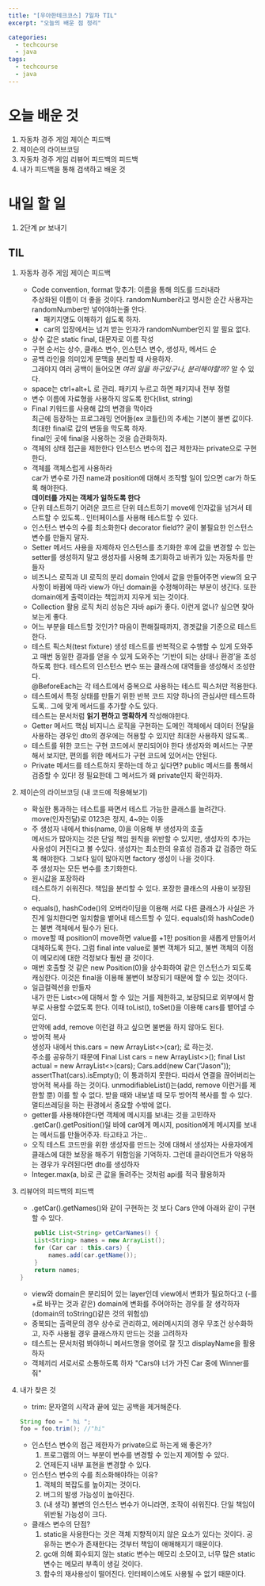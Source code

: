 ```yaml
---
title: "[우아한테크코스] 7일차 TIL"
excerpt: "오늘의 배운 점 정리"

categories:
  - techcourse
  - java
tags:
  - techcourse
  - java
---
```

# 오늘 배운 것
1. 자동차 경주 게임 제이슨 피드백
2. 제이슨의 라이브코딩
3. 자동차 경주 게임 리뷰어 피드백의 피드백
4. 내가 피드백을 통해 검색하고 배운 것

# 내일 할 일
1. 2단계 pr 보내기


## TIL
1. 자동차 경주 게임 제이슨 피드백
    - Code convention, format 맞추기: 이름을 통해 의도를 드러내라  
추상화된 이름이 더 좋을 것이다. randomNumber라고 명시한 순간 사용자는 randomNumber만 넣어야하는줄 안다.   
      - 패키지명도 이해하기 쉽도록 하자.  
      - car의 입장에서는 넘겨 받는 인자가 randomNumber인지 알 필요 없다.  
    - 상수 값은 static final, 대문자로 이름 작성
    - 구현 순서는 상수, 클래스 변수, 인스턴스 변수, 생성자, 메서드 순
    - 공백 라인을 의미있게 문맥을 분리할 때 사용하자.  
    그래야지 여러 공백이 들어오면 *여러 일을 하구있구나, 분리해야할까?* 알 수 있다.  
    - space는 ctrl+alt+L 로 관리. 패키지 누르고 하면 패키지내 전부 정렬
    - 변수 이름에 자료형을 사용하지 않도록 한다(list, string)
    - Final 키워드를 사용해 값의 변경을 막아라  
    최근에 등장하는 프로그래밍 언어들(ex 코틀린)의 추세는 기본이 불변 값이다.  
    최대한 final로 값의 변동을 막도록 하자.  
    final인 곳에 final을 사용하는 것을 습관화하자.  
    - 객체의 상태 접근을 제한한다
    인스턴스 변수의 접근 제한자는 private으로 구현한다.  
    - 객체를 객체스럽게 사용하라  
    car가 변수로 가진 name과 position에 대해서 조작할 일이 있으면 car가 하도록 해야한다.  
    **데이터를 가지는 객체가 일하도록 한다**  
    - 단위 테스트하기 어려운 코드르 단위 테스트하기
    move에 인자값을 넘겨서 테스트할 수 있도록.. 인터페이스를 사용해 테스트할 수 있다.  
    - 인스턴스 변수의 수를 최소화한다
    decorator field?? 굳이 불필요한 인스턴스 변수를 만들지 말자.  
    - Setter 메서드 사용을 자제하자
    인스턴스를 초기화한 후에 값을 변경할 수 있는 setter를 생성하지 말고 생성자를 사용해 초기화하고 바퀴가 있는 자동차를 만들자  
    - 비즈니스 로직과 UI 로직의 분리
    domain 안에서 값을 만들어주면 view의 요구사항이 바뀜에 따라 view가 아닌 domain을 수정해야하는 부분이 생긴다. 또한 domain에게 출력이라는 책임까지 지우게 되는 것이다.  
    - Collection 활용 로직 처리
    성능은 자바 api가 좋다. 이런게 없나? 싶으면 찾아보는게 좋다.  
    - 어느 부분을 테스트할 것인가?
    마음이 편해질때까지, 경곗값을 기준으로 테스트한다.  
    - 테스트 픽스처(test fixture) 생성
    테스트를 반복적으로 수행할 수 있게 도와주고 매번 동일한 결과를 얻을 수 있게 도와주는 ‘기반이 되는 상태나 환경’을 조성하도록 한다. 테스트의 인스턴스 변수 또는 클래스에 대역들을 생성해서 조성한다.  
    @BeforeEach는 각 테스트에서 중복으로 사용하는 테스트 픽스처만 적용한다.  
    - 테스트에서 특정 상태를 만들기 위한 반복 코드 지양
    하나의 관심사만 테스트하도록.. 그에 맞게 메서드를 추가할 수도 있다.  
    테스트는 문서처럼 **읽기 편하고 명확하게** 작성해야한다.  
    - Getter 메서드
    핵심 비지니스 로직을 구현하는 도메인 객체에서 데이터 전달을 사용하는 경우인 dto의 경우에는 허용할 수 있지만 최대한 사용하지 않도록..   
    - 테스트를 위한 코드는 구현 코드에서 분리되어야 한다
    생성자와 메서드는 구분해서 보지만, 편의를 위한 메서드가 구현 코드에 있어서는 안된다.  
    - Private 메서드를 테스트하지 못하는데 하고 싶다면?
    public 메서드를 통해서 검증할 수 있다! 정 필요한데 그 메서드가 왜 private인지 확인하자.  

2. 제이슨의 라이브코딩 (내 코드에 적용해보기)
    - 확실한 통과하는 테스트를 짜면서 테스트 가능한 클래스를 늘려간다.  
    move(인자전달)로 0123은 정지, 4~9는 이동  
    -  주 생성자 내에서 this(name, 0)을 이용해 부 생성자의 호출  
    메서드가 많아지는 것은 단일 책임 원칙을 위반할 수 있지만, 생성자의 추가는 사용성이 커진다고 볼 수있다. 생성자는 최소한의 유효성 검증과 값 검증만 하도록 해야한다. 그보다 일이 많아지면 factory 생성이 나을 것이다.  
    주 생성자는 모든 변수를 초기화한다.  
    - 원시값을 포장하라  
    테스트하기 쉬워진다. 책임을 분리할 수 있다. 포장한 클래스의 사용이 보장된다.  
    - equals(), hashCode()의 오버라이딩을 이용해 서로 다른 클래스가 사실은 가진게 일치한다면 일치함을 뱉어내 테스트할 수 있다. equals()와 hashCode()는 불변 객체에서 필수가 된다. 
    - move할 때 position이 move하면 value를 +1한 position을 새롭게 만들어서 대체하도록 한다. 그럼 final inte value로 불변 객체가 되고, 불변 객체의 이점이 메모리에 대한 걱정보다 훨씬 클 것이다. 
    - 매번 호출할 것 같은 new Position(0)을 상수화하여 같은 인스턴스가 되도록 캐싱한다. 이것은 final을 이용해 불변이 보장되기 때문에 할 수 있는 것이다.  
    - 일급컬렉션을 만들자  
    내가 만든 List<>에 대해서 할 수 있는 거를 제한하고, 보장되므로 외부에서 함부로 사용할 수없도록 한다. 이때 toList(), toSet()을 이용해 cars를 뱉어낼 수 있다.  
    만약에 add, remove 이런걸 하고 싶으면 불변을 하지 않아도 된다.  
    - 방어적 복사  
    생성자 내에서 this.cars = new ArrayList<>(car); 로 하는것.  
    주소를 공유하기 때문에
    Final List<Car> cars = new ArrayList<>();
    final List<Car> actual = new ArrayList<>(cars);
    Cars.add(new Car(“Jason”));
    assertThat(cars).isEmpty();
    이 통과하지 못한다. 따라서 연결을 끊어버리는 방어적 복사를 하는 것이다. unmodifiableList()는(add, remove 이런거를 제한할 뿐) 이를 할 수 없다. 받을 때와 내보낼 때 모두 방어적 복사를 할 수 있다. 멀티쓰레딩을 하는 환경에서 중요할 수밖에 없다.  
    - getter를 사용해야한다면 객체에 메시지를 보내는 것을 고민하자  
    .getCar().getPosition()일 바에 car에게 메시지, position에게 메시지를 보내는 메서드를 만들어주자. 타고타고 가는..   
    - 오직 테스트 코드만을 위한 생성자를 만드는 것에 대해서 생성자는 사용자에게 클래스에 대한 보장을 해주기 위함임을 기억하자. 그런데 클라이언트가 악용하는 경우가 우려된다면 dto를 생성하자
    - Integer.max(a, b)로 큰 값을 돌려주는 것처럼 api를 적극 활용하자

3. 리뷰어의 피드백의 피드백
    - .getCar().getNames()와 같이 구현하는 것 보다 Cars 안에 아래와 같이 구현할 수 있다.  
    ```java
        public List<String> getCarNames() {
        List<String> names = new ArrayList();
        for (Car car : this.cars) {
            names.add(car.getName());
        }
        return names;
    }
    ```  
    - view와 domain은 분리되어 있는 layer인데 view에서 변화가 필요하다고 (-를 +로 바꾸는 것과 같은) domain에 변화를 주어야하는 경우를 잘 생각하자(domain의 toString()같은 것의 위험성)
    - 중복되는 출력문의 경우 상수로 관리하고, 에러메시지의 경우 무조건 상수화하고, 자주 사용될 경우 클래스까지 만드는 것을 고려하자
    - 테스트는 문서처럼 봐야하니 메서드명을 영어로 잘 짓고 displayName을 활용하자
    - 객체끼리 서로서로 소통하도록 하자 "Cars야 너가 가진 Car 중에 Winner를 줘"

4. 내가 찾은 것
    - trim: 문자열의 시작과 끝에 있는 공백을 제거해준다.  
    ```java
    String foo = " hi ";
    foo = foo.trim(); //"hi"
    ```
    - 인스턴스 변수의 접근 제한자가 private으로 하는게 왜 좋은가?  
        1. 프로그램의 어느 부분이 변수를 변경할 수 있는지 제어할 수 있다.  
        2. 언제든지 내부 표현을 변경할 수 있다.
    - 인스턴스 변수의 수를 최소화해야하는 이유?  
        1. 객체의 복잡도를 높아지는 것이다.
        2. 버그의 발생 가능성이 높아진다.
        3. (내 생각) 불변의 인스턴스 변수가 아니라면, 조작이 쉬워진다. 단일 책임이 위반될 가능성이 크다.  
    - 클래스 변수의 단점?
        1. static을 사용한다는 것은 객체 지향적이지 않은 요소가 있다는 것이다. 공유하는 변수가 존재한다는 것부터 책임이 애매해지기 때문이다.
        2. gc애 의해 회수되지 않는 static 변수는 메모리 소모이고, 너무 많은 static 변수는 메모리 부족이 생길 것이다.
        3. 함수의 재사용성이 떨어진다. 인터페이스에도 사용될 수 없기 때문이다.

